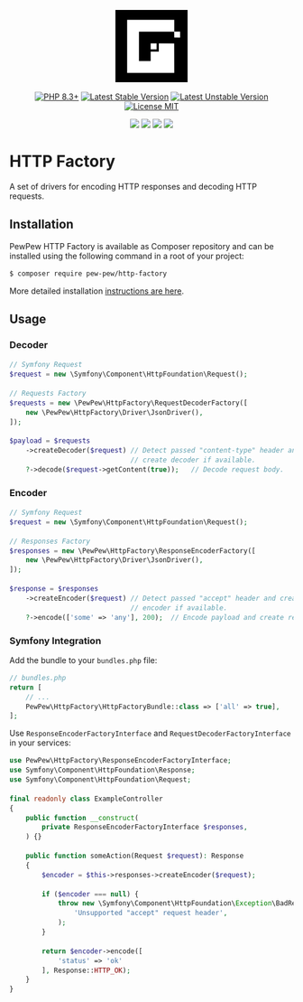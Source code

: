 <p align="center">
    <a href="https://github.com/pew-pew-team"><img src="https://raw.githubusercontent.com/pew-pew-team/.github/master/assets/logo.svg" width="128" height="128" /></a>
</p>

<p align="center">
    <a href="https://packagist.org/packages/pew-pew/http-factory"><img src="https://poser.pugx.org/pew-pew/http-factory/require/php?style=for-the-badge" alt="PHP 8.3+"></a>
    <a href="https://packagist.org/packages/pew-pew/http-factory"><img src="https://poser.pugx.org/pew-pew/http-factory/version?style=for-the-badge" alt="Latest Stable Version"></a>
    <a href="https://packagist.org/packages/pew-pew/http-factory"><img src="https://poser.pugx.org/pew-pew/http-factory/v/unstable?style=for-the-badge" alt="Latest Unstable Version"></a>
    <a href="https://raw.githubusercontent.com/pew-pew-team/http-factory/blob/master/LICENSE"><img src="https://poser.pugx.org/pew-pew/http-factory/license?style=for-the-badge" alt="License MIT"></a>
</p>
<p align="center">
    <a href="https://github.com/pew-pew-team/http-factory/actions"><img src="https://github.com/pew-pew-team/http-factory/workflows/tests/badge.svg"></a>
    <a href="https://github.com/pew-pew-team/http-factory/actions"><img src="https://github.com/pew-pew-team/http-factory/workflows/codestyle/badge.svg"></a>
    <a href="https://github.com/pew-pew-team/http-factory/actions"><img src="https://github.com/pew-pew-team/http-factory/workflows/security/badge.svg"></a>
    <a href="https://github.com/pew-pew-team/http-factory/actions"><img src="https://github.com/pew-pew-team/http-factory/workflows/static-analysis/badge.svg"></a>
</p>

# HTTP Factory

A set of drivers for encoding HTTP responses and decoding HTTP requests.

## Installation

PewPew HTTP Factory is available as Composer repository and can be installed
using the following command in a root of your project:

```bash
$ composer require pew-pew/http-factory
```

More detailed installation [instructions are here](https://getcomposer.org/doc/01-basic-usage.md).

## Usage

### Decoder

```php
// Symfony Request
$request = new \Symfony\Component\HttpFoundation\Request();

// Requests Factory
$requests = new \PewPew\HttpFactory\RequestDecoderFactory([
    new \PewPew\HttpFactory\Driver\JsonDriver(),
]);

$payload = $requests
    ->createDecoder($request) // Detect passed "content-type" header and
                              // create decoder if available.
    ?->decode($request->getContent(true));   // Decode request body.
```

### Encoder

```php
// Symfony Request
$request = new \Symfony\Component\HttpFoundation\Request();

// Responses Factory
$responses = new \PewPew\HttpFactory\ResponseEncoderFactory([
    new \PewPew\HttpFactory\Driver\JsonDriver(),
]);

$response = $responses
    ->createEncoder($request) // Detect passed "accept" header and create
                              // encoder if available.
    ?->encode(['some' => 'any'], 200);  // Encode payload and create response.
```

### Symfony Integration

Add the bundle to your `bundles.php` file:

```php
// bundles.php
return [
    // ...
    PewPew\HttpFactory\HttpFactoryBundle::class => ['all' => true],
];
```

Use `ResponseEncoderFactoryInterface` and `RequestDecoderFactoryInterface` 
in your services:

```php
use PewPew\HttpFactory\ResponseEncoderFactoryInterface;
use Symfony\Component\HttpFoundation\Response;
use Symfony\Component\HttpFoundation\Request;

final readonly class ExampleController
{
    public function __construct(
        private ResponseEncoderFactoryInterface $responses,
    ) {}
    
    public function someAction(Request $request): Response 
    {
        $encoder = $this->responses->createEncoder($request);
        
        if ($encoder === null) {
            throw new \Symfony\Component\HttpFoundation\Exception\BadRequestException(
                'Unsupported "accept" request header',
            );
        }
        
        return $encoder->encode([
            'status' => 'ok'
        ], Response::HTTP_OK);
    }
}
```
